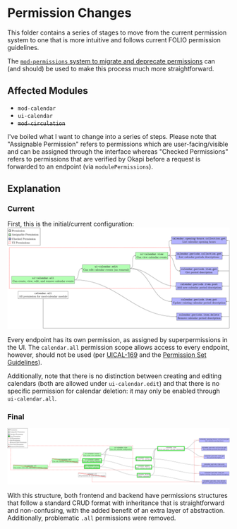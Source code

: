 # Permission Changes

This folder contains a series of stages to move from the current permission system to one that is
more intuitive and follows current FOLIO permission guidelines.

The
[`mod-permissions` system to migrate and deprecate permissions](https://wiki.folio.org/display/DD/Migration+of+Static+Permissions+Upon+Upgrade#MigrationofStaticPermissionsUponUpgrade-ChangestoOKAPI)
can (and should) be used to make this process much more straightforward.

## Affected Modules

- `mod-calendar`
- `ui-calendar`
- ~~`mod-circulation`~~

I've boiled what I want to change into a series of steps. Please note that "Assignable Permission"
refers to permissions which are user-facing/visible and can be assigned through the interface
whereas "Checked Permissions" refers to permissions that are verified by Okapi before a request is
forwarded to an endpoint (via `modulePermissions`).

## Explanation

### Current

First, this is the initial/current configuration:
![img](https://raw.githubusercontent.com/ualibweb/ua-folio-docs/main/docs/mod-calendar-2.0-changes/permissions/current.png)

Every endpoint has its own permission, as assigned by superpermissions in the UI. The `calendar.all`
permission scope allows access to every endpoint, however, should not be used (per
[UICAL-169](https://issues.folio.org/projects/UICAL/issues/UICAL-169?filter=allopenissues) and the
[Permission Set Guidelines](https://wiki.folio.org/display/DD/Permission+Set+Guidelines#PermissionSetGuidelines-Using*.allPermissions)).

Additionally, note that there is no distinction between creating and editing calendars (both are
allowed under `ui-calendar.edit`) and that there is no specific permission for calendar deletion: it
may only be enabled through `ui-calendar.all`.

### Final

![img](https://raw.githubusercontent.com/ualibweb/ua-folio-docs/main/docs/mod-calendar-2.0-changes/permissions/final.png)

With this structure, both frontend and backend have permissions structures that follow a standard
CRUD format with inheritance that is straightforward and non-confusing, with the added benefit of an
extra layer of abstraction. Additionally, problematic `.all` permissions were removed.
